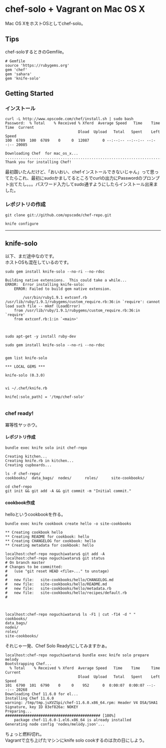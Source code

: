 # chef-solo + Vagrant on Mac OS X

Mac OS XをホストOSとしてchef-solo。

## Tips

chef-soloするときのGemfile。

```
# Gemfile
source 'https://rubygems.org'
gem 'chef'
gem 'sahara'
gem 'knife-solo'
```

## Getting Started

### インストール

```
curl -L http://www.opscode.com/chef/install.sh | sudo bash
Password:  % Total    % Received % Xferd  Average Speed   Time    Time     Time  Current
                                 Dload  Upload   Total   Spent    Left  Speed
100  6789  100  6789    0     0  12087      0 --:--:-- --:--:-- --:--:-- 20085

Downloading Chef  for mac_os_x...
.......................................................................................................................................................................................................................................................................................................
Thank you for installing Chef!
```

最初躓いたんだけど、「おいおい、chefインストールできないじゃん」って思ってたらこれ、最初にsudoかましてるところでcurlの出力にPasswordのプロンプト出てたし。。。パスワード入力してsudo通すようにしたらインストール出来ました。

### レポジトリの作成

```
git clone git://github.com/opscode/chef-repo.git
```

```
knife configure
```

----------------------------------------------------------------------------------------------

## knife-solo

以下、まだ途中なのです。  
ホストOSも混在しているのです。

```
sudo gem install knife-solo --no-ri --no-rdoc

Building native extensions.  This could take a while...
ERROR:  Error installing knife-solo:
	ERROR: Failed to build gem native extension.

        /usr/bin/ruby1.9.1 extconf.rb
/usr/lib/ruby/1.9.1/rubygems/custom_require.rb:36:in `require': cannot load such file -- mkmf (LoadError)
	from /usr/lib/ruby/1.9.1/rubygems/custom_require.rb:36:in `require'
	from extconf.rb:1:in `<main>'



sudo apt-get -y install ruby-dev

sudo gem install knife-solo --no-ri --no-rdoc


gem list knife-solo

*** LOCAL GEMS ***

knife-solo (0.3.0)


vi ~/.chef/knife.rb

knife[:solo_path] = '/tmp/chef-solo'


```

### chef ready!

冪等性ヤッホウ。

#### レポジトリ作成

```
bundle exec knife solo init chef-repo

Creating kitchen...
Creating knife.rb in kitchen...
Creating cupboards...

ls -F chef-repo/
cookbooks/	data_bags/	nodes/		roles/		site-cookbooks/

cd chef-repo
git init && git add -A && git commit -m "Initial commit."
```

#### cookbook作成

helloというcookbookを作る。

```
bundle exec knife cookbook create hello -o site-cookbooks

** Creating cookbook hello
** Creating README for cookbook: hello
** Creating CHANGELOG for cookbook: hello
** Creating metadata for cookbook: hello

localhost:chef-repo noguchiwataru$ git add -A
localhost:chef-repo noguchiwataru$ git status
# On branch master
# Changes to be committed:
#   (use "git reset HEAD <file>..." to unstage)
#
#	new file:   site-cookbooks/hello/CHANGELOG.md
#	new file:   site-cookbooks/hello/README.md
#	new file:   site-cookbooks/hello/metadata.rb
#	new file:   site-cookbooks/hello/recipes/default.rb
#



localhost:chef-repo noguchiwataru$ ls -F1 | cut -f14 -d " "
cookbooks/
data_bags/
nodes/
roles/
site-cookbooks/

```

それじゃ一発、Chef Solo Ready!にしてみますかぁ。

```
localhost:chef-repo noguchiwataru$ bundle exec knife solo prepare melody
Bootstrapping Chef...
  % Total    % Received % Xferd  Average Speed   Time    Time     Time  Current
                                 Dload  Upload   Total   Spent    Left  Speed
101  6790  101  6790    0     0    952      0  0:00:07  0:00:07 --:--:-- 20268
Downloading Chef 11.6.0 for el...
Installing Chef 11.6.0
warning: /tmp/tmp.juXVZSpi/chef-11.6.0.x86_64.rpm: Header V4 DSA/SHA1 Signature, key ID 83ef826a: NOKEY
Preparing...                ########################################### [100%]
	package chef-11.6.0-1.el6.x86_64 is already installed
Generating node config 'nodes/melody.json'...

```

ちょっと燃料切れ。  
Vagrantで立ち上げたマシンにknife solo cookするのは次の日にしよう。
